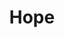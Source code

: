 ---
layout: post
title:  "Hope"
image: https://farm4.staticflickr.com/3934/15429158381_ab47a5751a_b.jpg
thumbnail: https://farm4.staticflickr.com/3840/15220036432_7929163c6a_n.jpg
dimensionX:
dimensionY:
dimensionZ:
materials:
price: $660
---